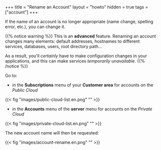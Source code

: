 +++
title = "Rename an Account"
layout = "howto"
hidden = true
tags = ["account"]
+++

If the name of an account is no longer appropriate (name change, spelling error, etc.), you can change it.

{{% notice warning %}}
This is an **advanced** feature. Renaming an account changes many elements: default addresses, hostnames to different services, databases, users, root directory path...

As a result, you'll *certainly* have to make configuration changes in your applications, and this can make services *temporarily unavailable*.
{{% /notice %}}

Go to:

- in the **Subscriptions** menu of your **Customer area** for accounts on the *Public Cloud*

{{< fig "images/public-cloud-list.en.png" "" >}}

- in the **Accounts** menu of the **server** menu for accounts on the *Private Cloud*

{{< fig "images/private-cloud-list.en.png" "" >}}

The new account name will then be requested:

{{< fig "images/account-rename.en.png" "" >}}


